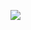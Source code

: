 ![](https://user-images.githubusercontent.com/48017842/53998297-00d08280-411e-11e9-838f-9d0d77555e46.png)